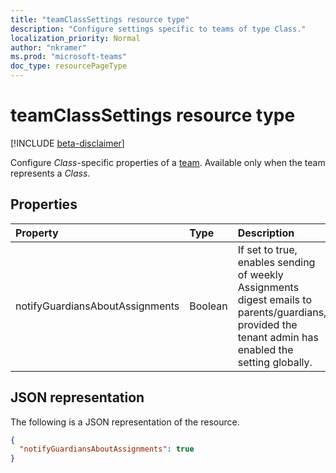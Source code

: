 ```yaml
---
title: "teamClassSettings resource type"
description: "Configure settings specific to teams of type Class."
localization_priority: Normal
author: "nkramer"
ms.prod: "microsoft-teams"
doc_type: resourcePageType
---
```


# teamClassSettings resource type

[!INCLUDE [beta-disclaimer](../../includes/beta-disclaimer.md)]

Configure *Class*-specific properties of a [team](team.md). Available only when the team represents a *Class*.

## Properties
| Property	   | Type	|Description|
|:---------------|:--------|:----------|
|notifyGuardiansAboutAssignments|Boolean|If set to true, enables sending of weekly Assignments digest emails to parents/guardians, provided the tenant admin has enabled the setting globally.|

## JSON representation

The following is a JSON representation of the resource.

<!-- {
  "blockType": "resource",
  "@odata.type": "microsoft.graph.teamClassSettings"
}-->

```json
{
  "notifyGuardiansAboutAssignments": true
}
```

<!-- uuid: 8fcb5dbc-d5aa-4681-8e31-b001d5168d79
2015-10-25 14:57:30 UTC -->
<!--
{
  "type": "#page.annotation",
  "description": "team's classSettings resource",
  "keywords": "",
  "section": "documentation",
  "tocPath": "",
  "suppressions": []
}
-->
